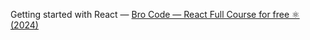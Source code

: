 Getting started with React — [Bro Code — React Full Course for free ⚛️ (2024)]([url](https://youtu.be/CgkZ7MvWUAA?si=paCkmj6Ixeh6WqkO))
